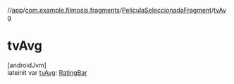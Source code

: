 //[app](../../../index.md)/[com.example.filmosis.fragments](../index.md)/[PeliculaSeleccionadaFragment](index.md)/[tvAvg](tv-avg.md)

# tvAvg

[androidJvm]\
lateinit var [tvAvg](tv-avg.md): [RatingBar](https://developer.android.com/reference/kotlin/android/widget/RatingBar.html)
